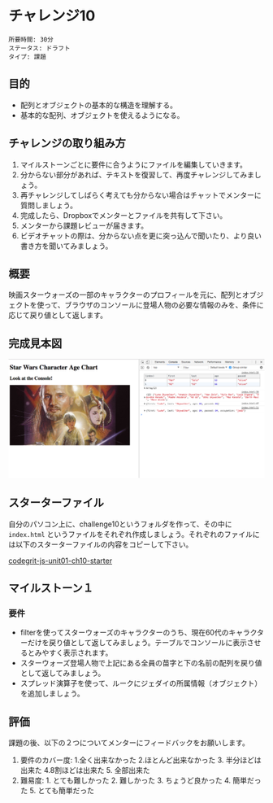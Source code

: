 # チャレンジ10

```
所要時間: 30分
ステータス: ドラフト
タイプ: 課題
```

## 目的

- 配列とオブジェクトの基本的な構造を理解する。
- 基本的な配列、オブジェクトを使えるようになる。

## チャレンジの取り組み方

1. マイルストーンごとに要件に合うようにファイルを編集していきます。
2. 分からない部分があれば、テキストを復習して、再度チャレンジしてみましょう。
3. 再チャレンジしてしばらく考えても分からない場合はチャットでメンターに質問しましょう。
4. 完成したら、Dropboxでメンターとファイルを共有して下さい。
5. メンターから課題レビューが届きます。
6. ビデオチャットの際は、分からない点を更に突っ込んで聞いたり、より良い書き方を聞いてみましょう。

## 概要

映画スターウォーズの一部のキャラクターのプロフィールを元に、配列とオブジェクトを使って、ブラウザのコンソールに登場人物の必要な情報のみを、条件に応じて戻り値として返します。

## 完成見本図

![alt array-object.png](images/array-object.png)

## スターターファイル

自分のパソコン上に、challenge10というフォルダを作って、その中に `index.html` というファイルをそれぞれ作成しましょう。それぞれのファイルには以下のスターターファイルの内容をコピーして下さい。

[codegrit-js-unit01-ch10-starter](https://github.com/codegrit-jp-students/codegrit-js-unit01-ch10-starter)

## マイルストーン１

### 要件

- filterを使ってスターウォーズのキャラクターのうち、現在60代のキャラクターだけを戻り値として返してみましょう。テーブルでコンソールに表示させるとみやすく表示されます。
- スターウォーズ登場人物で上記にある全員の苗字と下の名前の配列を戻り値として返してみましょう。
- スプレッド演算子を使って、ルークにジェダイの所属情報（オブジェクト）を追加しましょう。

## 評価

課題の後、以下の２つについてメンターにフィードバックをお願いします。

1. 要件のカバー度: 1.全く出来なかった 2.ほとんど出来なかった 3. 半分ほどは出来た 4.8割ほどは出来た 5. 全部出来た
2. 難易度: 1. とても難しかった 2. 難しかった 3. ちょうど良かった 4. 簡単だった 5. とても簡単だった
